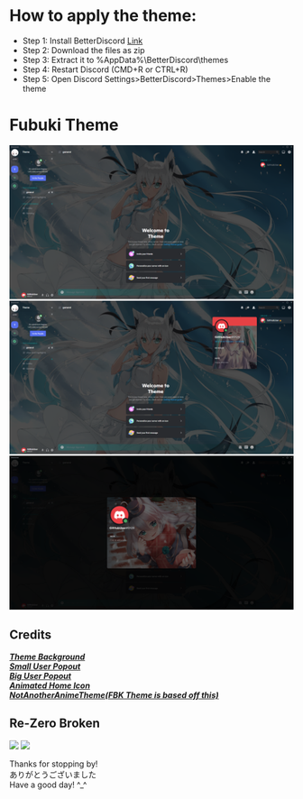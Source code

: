 # How to apply the theme:

+ Step 1: Install BetterDiscord <a href="https://github.com/BetterDiscord/Installer/releases/tag/v1.0.0-beta">Link</a></div>
+ Step 2: Download the files as zip
+ Step 3: Extract it to %AppData%\BetterDiscord\themes
+ Step 4: Restart Discord (CMD+R or CTRL+R)
+ Step 5: Open Discord Settings>BetterDiscord>Themes>Enable the theme

# Fubuki Theme
<img src="https://raw.githubusercontent.com/honghongleong/Discord-Themes/master/Preview/FBK_main.png"/>
<img src="https://raw.githubusercontent.com/honghongleong/Discord-Themes/master/Preview/FBK_02.png"/>
<img src="https://raw.githubusercontent.com/honghongleong/Discord-Themes/master/Preview/FBK_01.png"/>

## Credits
***<a href="https://www.pixiv.net/en/artworks/89388503">Theme Background</a>***  
***<a href="https://www.pixiv.net/en/artworks/90502924">Small User Popout</a>***  
***<a href="https://www.pixiv.net/en/artworks/87059861">Big User Popout</a>***  
***<a href="https://www.pixiv.net/en/artworks/86665211">Animated Home Icon</a>***  
***<a href="https://github.com/puckzxz/NotAnotherAnimeTheme">NotAnotherAnimeTheme(FBK Theme is based off this)</a>***  

## Re-Zero Broken
<img src="https://github.com/honghongleong/Re-Zero-Theme/blob/master/Preview/screenshot1.png"/>
<img src="https://github.com/honghongleong/Re-Zero-Theme/blob/master/Preview/screenshot2.png"/>

Thanks for stopping by!  
ありがとうございました  
Have a good day! ^_^
